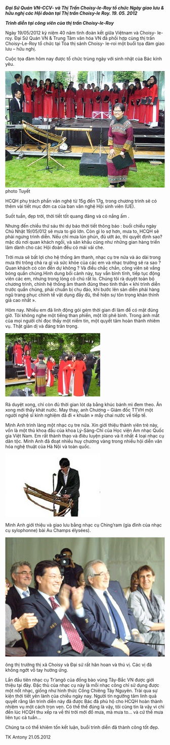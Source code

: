 <!--
title: Ngày giao lưu và hữu nghị các Hội đoàn tại Thị trấn Choisy-le Roy. 19. 05. 2012
author: Nguyễn Tích Kỳ
status: completed
-->

***Đại Sứ Quán VN–CCV- và Thị Trấn Choisy-le-Roy tổ chức Ngày giao lưu & hữu nghị các Hội đoàn tại Thị trấn Choisy-le Roy. 19. 05. 2012***

***Trình diễn tại công viên  của thị trấn Choisy-le-Roy***

Ngày 19/05/2012 kỷ niệm 40 năm tình đoàn kết giữa Việtnam và Choisy- le-roy. Đại Sứ Quán VN & Trung Tâm văn hóa VN đã phối hợp cùng thị trấn Choisy–Le-Roy tổ chức tại Tòa thị sảnh  Choisy- le-roi một buổi tọa đàm giao lưu – hữu nghị.

Cuộc tọa đàm hôm nay được tổ chức trùng ngày với sinh nhật của Bác kính yêu. 

![](04.jpg) 
photo Tuyết 

HCQH phụ trách phần văn nghệ từ 15g đến 17g, trong chương trình sẽ có thêm vài tiết mục đơn ca của ban văn nghệ Hội sinh viên (UE).

Suốt  tuần, đẹp trời, thời tiết tốt quang đãng và có nắng ấm .    

Nhưng đến chiều thứ sáu thì dự báo thời tiết thông báo : buồi chiều ngày Chủ Nhật 19/05/012 sẽ mưa to gió lớn. Còn gì lo sợ hơn, mưa to, HCQH sẽ phải ngưng trình diễn. Nếu chỉ mưa lún phún, đủ ướt áo, thì quyết định sao? mặc dù nơi quan khách ngồi, và sân khấu cũng như những gian hàng triển lãm dành cho các Hội đoàn đều có mái vải che.

Trời mưa sẽ bất lợi cho hệ thống âm thanh, nhạc cụ tre nứa và áo dài trong mưa thì trông chả ra gì và sức khỏe của các em và nhạc trưởng sẽ ra sao ? Quan khách có còn đến dự không ? Và điều chắc chắn, công viên sẽ vắng bóng quần chúng.Hình dung bối cảnh này, tuy vẫn bình tĩnh, tiếp tục động viên các em, nhưng trong lòng cô chú rất lo. Chúng tôi rà duyệt toàn bộ chương trình, chỉnh hệ thống âm thanh  đúng theo tinh thần « khi trình diễn trước quần chúng, phải chuẩn bị chu đáo, khi bước lên sàn diễn phải hàng ngũ trang phục chỉnh tề vật dụng đầy đủ, thể hiện sự tôn trọng khán thính giả cao nhất ».


Hôm nay. Nhiều em  đã linh động gói gém thời gian đi làm để có mặt đúng giờ. Tôi không nghe một tiếng than phiền, một lời phê bình. Trong ánh mắt của mọi người chỉ đọc thấy một niềm tin, một quyết tâm hoàn thành nhiêm vụ.  Thật giản dị và đáng trân trọng. 

![](07.jpg)

Rà duyệt xong, chỉ còn đủ thời gian lót dạ bằng khúc bánh mì đem theo. Ăn xong mới thấy khát nước. May thay, anh Chương – Giám đốc TTVH một người nghệ sĩ kinh nghiệm đã đi « khuân » mấy chai nước về tiếp tế.

Minh Anh trình làng một nhạc cụ tre nứa. Xin giới thiệu thành viên trẻ này, vốn là một thủ khoa đầu của khoa Lý-Sáng-Chỉ của Học viện Âm nhạc Quốc gia Việt Nam. Em rất thành thạo và điêu luyện piano và ít nhất 4 loại nhạc cụ dân tộc. Minh Anh đã đoạt nhiều huy chương vàng trong nhiều hội diễn văn hóa nghệ thuật của Hà Nội và toàn quốc.

![](10.jpg)

Minh Anh giới thiệu và giao lưu bằng nhạc cụ Ching’ram (gia đình của nhạc cụ sylophonne) bài Au Champs élysées). 

![](11.jpg)

ông thị trưởng thị xã Choisy và Đại sứ rất hân hoan và thú vị. Các vị  đã không ngớt vỗ tay hưởng ứng. 

Lần đầu tiên nhạc cụ Tr’angô của đồng bào vùng Tây-Bắc  VN được giới thiệu tại đây. Đặc thù của nhạc cụ này là mỗi nhạc công chỉ sử dụng được một nốt nhạc, giống như hình thức Cồng Chiêng Tây Nguyên. Trải qua sự kiện thời tiết yên lành của chiều ngày nay. Người tín ngưỡng tâm linh quả quyết rằng lần trình diễn này đã được Bác đã phù hộ cho HCQH hoàn thành nhiệm vụ một cách trọn vẹn. Có thể thế đúng là vậy, tôi cũng tin là vậy vì chỉ đến lúc HCQH thu xếp ra về thì trời mới đổ mưa, mà mưa to… và cứ thế mưa liên tục cả tuần… 

Chúng ta có thể khiêm tốn kết luận, buổi trình diễn đã thành công tốt đẹp.


TK   Antony 21.05.2012
